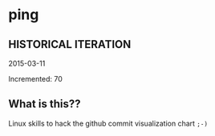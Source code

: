 # ping

## HISTORICAL ITERATION
2015-03-11

Incremented: 70

## What is this?? 
Linux skills to hack the github commit visualization chart `;-)`
